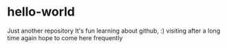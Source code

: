 # hello-world
Just another repository
It's fun learning about github,  :)
visiting after a long time again
hope to come here frequently
